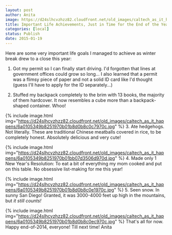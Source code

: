 ```yaml
---
layout: post
author: Anita
image: https://d24slhcvzhzz82.cloudfront.net/old_images/caltech_as_it_happens/6a0105349b8251970b01bb07d35062970d.jpg
title: Important Life Achievements, Just in Time for the End of the Year
categories: [local]
status: Publish
date: 2015-01-19
---
```


Here are some very important life goals I managed to achieve as winter break drew to a close this year:
1. Got my permit so I can finally start driving. I'd forgotten that lines at government offices could grow so long... I also learned that a permit was a flimsy piece of paper and not a solid ID card like I'd thought (guess I'll have to apply for the ID separately...)

2. Stuffed my backpack completely to the brim with 13 books, the majority of them hardcover. It now resembles a cube more than a backpack-shaped container. Whoo!


{% include image.html img="https://d24slhcvzhzz82.cloudfront.net/old_images/caltech_as_it_happens/6a0105349b8251970b01b8d0b8c0c7970c.jpg" %}
3. Ate hedgehogs. Not literally. These are traditional Chinese meatballs covered in rice, to be completely honest. Absolutely delicious and very cute!


{% include image.html img="https://d24slhcvzhzz82.cloudfront.net/old_images/caltech_as_it_happens/6a0105349b8251970b01bb07d3506d970d.jpg" %}
4. Made only 1 New Year's Resolution: To eat a bit of everything my mom cooked and put on this table. No obsessive list-making for me this year!


{% include image.html img="https://d24slhcvzhzz82.cloudfront.net/old_images/caltech_as_it_happens/6a0105349b8251970b01b8d0b8c0e1970c.jpg" %}
5. Seen snow. In sunny San Diego! Granted, it was 3000-4000 feet up high in the mountains, but *it still counts!*


{% include image.html img="https://d24slhcvzhzz82.cloudfront.net/old_images/caltech_as_it_happens/6a0105349b8251970b01b8d0b8c0ec970c.jpg" %}
That's all for now. Happy end-of-2014, everyone! Till next time!
Anita

